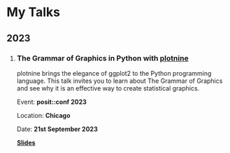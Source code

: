 # My Talks

## 2023

1. ### The Grammar of Graphics in Python with [plotnine](https://plotnine.org)

   plotnine brings the elegance of ggplot2 to the Python programming language. This
   talk invites you to learn about The Grammar of Graphics and see why it is an
   effective way to create statistical graphics.

   Event: **posit::conf 2023**

   Location: **Chicago**

   Date: **21st September 2023**


   **[Slides](2023-09-21-gog-in-python-with-plotnine.pdf)**

